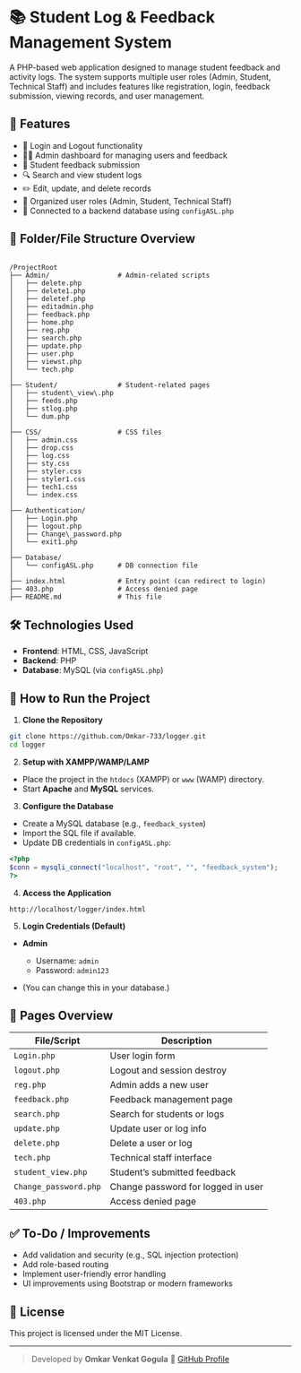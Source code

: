 
# 📚 Student Log & Feedback Management System

A PHP-based web application designed to manage student feedback and activity logs. The system supports multiple user roles (Admin, Student, Technical Staff) and includes features like registration, login, feedback submission, viewing records, and user management.

## 🚀 Features

- 🔐 Login and Logout functionality
- 🧑‍💼 Admin dashboard for managing users and feedback
- 📝 Student feedback submission
- 🔍 Search and view student logs
- ✏️ Edit, update, and delete records
- 📁 Organized user roles (Admin, Student, Technical Staff)
- 💾 Connected to a backend database using `configASL.php`

## 📁 Folder/File Structure Overview

```

/ProjectRoot
├── Admin/                 # Admin-related scripts
│   ├── delete.php
│   ├── delete1.php
│   ├── deletef.php
│   ├── editadmin.php
│   ├── feedback.php
│   ├── home.php
│   ├── reg.php
│   ├── search.php
│   ├── update.php
│   ├── user.php
│   ├── viewst.php
│   └── tech.php
│
├── Student/               # Student-related pages
│   ├── student\_view\.php
│   ├── feeds.php
│   ├── stlog.php
│   └── dum.php
│
├── CSS/                   # CSS files
│   ├── admin.css
│   ├── drop.css
│   ├── log.css
│   ├── sty.css
│   ├── styler.css
│   ├── styler1.css
│   ├── tech1.css
│   └── index.css
│
├── Authentication/
│   ├── Login.php
│   ├── logout.php
│   ├── Change\_password.php
│   └── exit1.php
│
├── Database/
│   └── configASL.php      # DB connection file
│
├── index.html             # Entry point (can redirect to login)
├── 403.php                # Access denied page
├── README.md              # This file

````

## 🛠️ Technologies Used

- **Frontend**: HTML, CSS, JavaScript
- **Backend**: PHP
- **Database**: MySQL (via `configASL.php`)

## 🧪 How to Run the Project

1. **Clone the Repository**

```bash
git clone https://github.com/Omkar-733/logger.git
cd logger
````

2. **Setup with XAMPP/WAMP/LAMP**

* Place the project in the `htdocs` (XAMPP) or `www` (WAMP) directory.
* Start **Apache** and **MySQL** services.

3. **Configure the Database**

* Create a MySQL database (e.g., `feedback_system`)
* Import the SQL file if available.
* Update DB credentials in `configASL.php`:

```php
<?php
$conn = mysqli_connect("localhost", "root", "", "feedback_system");
?>
```

4. **Access the Application**

```
http://localhost/logger/index.html
```

5. **Login Credentials (Default)**

* **Admin**

  * Username: `admin`
  * Password: `admin123`
* (You can change this in your database.)

## 📌 Pages Overview

| File/Script           | Description                        |
| --------------------- | ---------------------------------- |
| `Login.php`           | User login form                    |
| `logout.php`          | Logout and session destroy         |
| `reg.php`             | Admin adds a new user              |
| `feedback.php`        | Feedback management page           |
| `search.php`          | Search for students or logs        |
| `update.php`          | Update user or log info            |
| `delete.php`          | Delete a user or log               |
| `tech.php`            | Technical staff interface          |
| `student_view.php`    | Student’s submitted feedback       |
| `Change_password.php` | Change password for logged in user |
| `403.php`             | Access denied page                 |

## ✅ To-Do / Improvements

* Add validation and security (e.g., SQL injection protection)
* Add role-based routing
* Implement user-friendly error handling
* UI improvements using Bootstrap or modern frameworks

## 📄 License

This project is licensed under the MIT License.

---

> Developed by **Omkar Venkat Gogula**
> 🔗 [GitHub Profile](https://github.com/Omkar-733)

```

